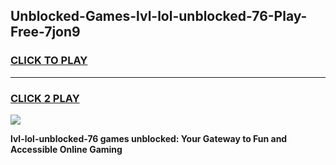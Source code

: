 
## Unblocked-Games-lvl-lol-unblocked-76-Play-Free-7jon9
<h3>
<a href="https://premium76.site?title=lvl-lol-unblocked-76&ref=20M">CLICK TO PLAY</a></h3>
<hr>

<h3>
<a href="https://premium76.site?title=lvl-lol-unblocked-76&ref=20M">CLICK 2 PLAY</a>
  
</h3>

<a href="https://premium76.site?title=lvl-lol-unblocked-76&ref=19M"><img src="https://clearcache.store/games.png"></a>


**lvl-lol-unblocked-76 games unblocked: Your Gateway to Fun and Accessible Online Gaming**
